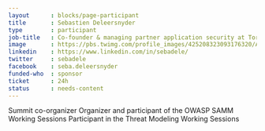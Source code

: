 ```yaml
---
layout      : blocks/page-participant
title       : Sebastien Deleersnyder
type        : participant
job-title   : Co-founder & managing partner application security at Toreon
image       : https://pbs.twimg.com/profile_images/425208323093176320/AQr7Ot7l_400x400.png
linkedin    : https://www.linkedin.com/in/sebadele/
twitter     : sebadele
facebook    : seba.deleersnyder
funded-who  : sponsor
ticket      : 24h
status      : needs-content
---
```


Summit co-organizer
Organizer and participant of the OWASP SAMM Working Sessions
Participant in the Threat Modeling Working Sessions

